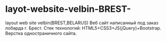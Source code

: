 # layot-website-velbin-BREST-
layout web site velbin(BREST,BELARUS)
Веб сайт написанный под заказ лобарда г. Брест.
Стек технологий: HTML5+CSS3+JS(jQuery)+Bootstrap.
Верстка одностраничного сайта.
